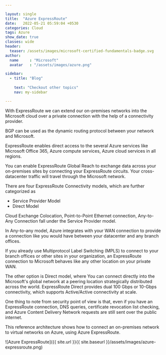 ```yaml
---

layout: single
title:  "Azure ExpressRoute"
date:   2022-05-21 05:59:04 +0530
categories: Cloud
tags: Azure
show_date: true
classes: wide
header:
  teaser: /assets/images/microsoft-certified-fundamentals-badge.svg
author:
  name     : "Microsoft"
  avatar   : "/assets/images/azure.png"

sidebar:
  - title: "Blog"
   
    text: "Checkout other topics"
    nav: my-sidebar

---
```

With ExpressRoute we can extend our on-premises networks into the Microsoft cloud over a private connection with the help of a connectivity provider.

BGP can be used as the dynamic routing protocol between your network and Microsoft.

ExpressRoute enables direct access to the several Azure services like Microsoft Office 365, Azure compute services, Azure cloud services in all regions.

You can enable ExpressRoute Global Reach to exchange data across your on-premises sites by connecting your ExpressRoute circuits. Your cross-datacenter traffic will travel through the Microsoft network.

There are four ExpressRoute Connectivity models, which are further categorized as 
- Service Provider Model
- Direct Model

Cloud Exchange Colocation, Point-to-Point Ethernet connection, Any-to-Any Connection fall under the Service Provider model.

In Any-to-any model, Azure integrates with your WAN connection to provide a connection like you would have between your datacenter and any branch offices.

If you already use Multiprotocol Label Switching (MPLS) to connect to your branch offices or other sites in your organization, an ExpressRoute connection to Microsoft behaves like any other location on your private WAN.

The other option is Direct model, where You can connect directly into the Microsoft's global network at a peering location strategically distributed across the world. ExpressRoute Direct provides dual 100 Gbps or 10-Gbps connectivity, which supports Active/Active connectivity at scale.

One thing to note from security point of view is that, even if you have an ExpressRoute connection, DNS queries, certificate revocation list checking, and Azure Content Delivery Network requests are still sent over the public internet.

This reference architecture shows how to connect an on-premises network to virtual networks on Azure, using Azure ExpressRoute.

![Azure ExpressRoute]({{ site.url }}{{ site.baseurl }}/assets/images/azure-expressroute.png)


